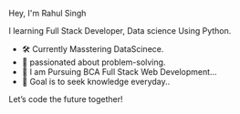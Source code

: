 Hey, I'm Rahul Singh

I learning Full Stack Developer, Data science Using Python. 

- 🛠 Currently Masstering DataScinece.
- 🧠 passionated about problem-solving. 
- 🔗 I am Pursuing BCA Full Stack Web Development...
- 🎯 Goal is to seek knowledge everyday..
  
Let’s code the future together!
